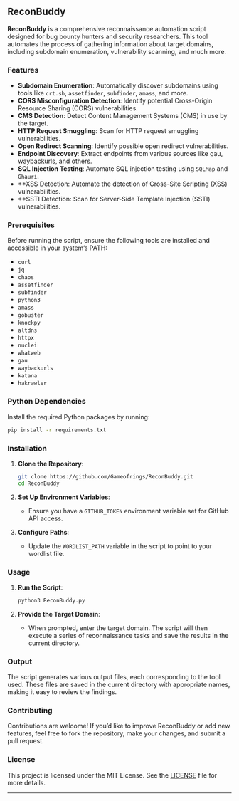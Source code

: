 

## ReconBuddy

**ReconBuddy** is a comprehensive reconnaissance automation script designed for bug bounty hunters and security researchers. This tool automates the process of gathering information about target domains, including subdomain enumeration, vulnerability scanning, and much more.

### Features

- **Subdomain Enumeration**: Automatically discover subdomains using tools like `crt.sh`, `assetfinder`, `subfinder`, `amass`, and more.
- **CORS Misconfiguration Detection**: Identify potential Cross-Origin Resource Sharing (CORS) vulnerabilities.
- **CMS Detection**: Detect Content Management Systems (CMS) in use by the target.
- **HTTP Request Smuggling**: Scan for HTTP request smuggling vulnerabilities.
- **Open Redirect Scanning**: Identify possible open redirect vulnerabilities.
- **Endpoint Discovery**: Extract endpoints from various sources like gau, waybackurls, and others.
- **SQL Injection Testing**: Automate SQL injection testing using `SQLMap` and `Ghauri`.
- **XSS Detection: Automate the detection of Cross-Site Scripting (XSS) vulnerabilities.
- **SSTI Detection: Scan for Server-Side Template Injection (SSTI) vulnerabilities.
### Prerequisites

Before running the script, ensure the following tools are installed and accessible in your system’s PATH:

- `curl`
- `jq`
- `chaos`
- `assetfinder`
- `subfinder`
- `python3`
- `amass`
- `gobuster`
- `knockpy`
- `altdns`
- `httpx`
- `nuclei`
- `whatweb`
- `gau`
- `waybackurls`
- `katana`
- `hakrawler`

### Python Dependencies

Install the required Python packages by running:

```bash
pip install -r requirements.txt
```

### Installation

1. **Clone the Repository**:

   ```bash
   git clone https://github.com/Gameofrings/ReconBuddy.git
   cd ReconBuddy
   ```

2. **Set Up Environment Variables**:

   - Ensure you have a `GITHUB_TOKEN` environment variable set for GitHub API access.

3. **Configure Paths**:

   - Update the `WORDLIST_PATH` variable in the script to point to your wordlist file.

### Usage

1. **Run the Script**:

   ```bash
   python3 ReconBuddy.py
   ```

2. **Provide the Target Domain**:

   - When prompted, enter the target domain. The script will then execute a series of reconnaissance tasks and save the results in the current directory.

### Output

The script generates various output files, each corresponding to the tool used. These files are saved in the current directory with appropriate names, making it easy to review the findings.

### Contributing

Contributions are welcome! If you’d like to improve ReconBuddy or add new features, feel free to fork the repository, make your changes, and submit a pull request.

### License

This project is licensed under the MIT License. See the [LICENSE](LICENSE) file for more details.

---


